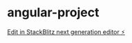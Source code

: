 # angular-project

[Edit in StackBlitz next generation editor ⚡️](https://stackblitz.com/~/github.com/adelemanga/angular-project)